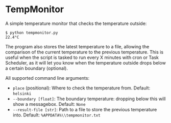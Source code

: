 # TempMonitor

A simple temperature monitor that checks the temperature outside:

    $ python tempmonitor.py
    22.4°C

The program also stores the latest temperature to a file, allowing
the comparison of the current temperature to the previous temperature.
This is useful when the script is tasked to run every X minutes with cron
or Task Scheduler, as it will let you know when the temperature outside
drops below a certain boundary (optional).

All supported command line arguments:

- `place` (positional):
    Where to check the temperature from.
    Default: `helsinki`
- `--boundary [float]`:
    The boundary temperature: dropping below this will show a messagebox.
    Default: `None`
- `--result-file [str]`:
    Path to a file to store the previous temperature into.
    Default: `%APPDATA%\\tempmonitor.txt`
